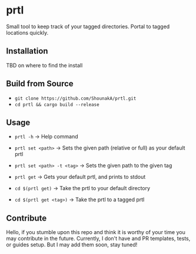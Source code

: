# prtl
Small tool to keep track of your tagged directories. Portal to tagged locations quickly.

## Installation
TBD on where to find the install

## Build from Source
- ```git clone https://github.com/ShounakA/prtl.git```
- ```cd prtl && cargo build --release```

## Usage

- ```prtl -h``` -> Help command
- ```prtl set <path>``` -> Sets the given path (relative or full) as your default prtl
- ```prtl set <path> -t <tag>``` -> Sets the given path to the given tag


- ```prtl get``` -> Gets your default prtl, and prints to stdout
- ```cd $(prtl get)``` -> Take the prtl to your default directory
- ```cd $(prtl get <tag>)``` -> Take the prtl to a tagged prtl


## Contribute
Hello, if you stumble upon this repo and think it is worthy of your time you may contribute in the future.
Currently, I don't have and PR templates, tests, or guides setup. But I may add them soon, stay tuned!  